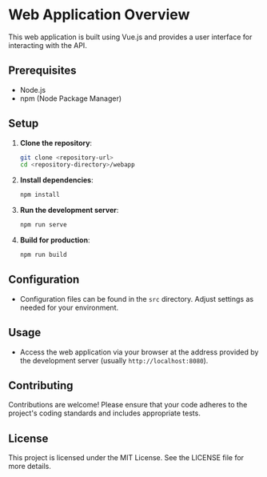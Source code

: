 # Web Application Overview

This web application is built using Vue.js and provides a user interface for interacting with the API.

## Prerequisites

- Node.js
- npm (Node Package Manager)

## Setup

1. **Clone the repository**:
   ```bash
   git clone <repository-url>
   cd <repository-directory>/webapp
   ```

2. **Install dependencies**:
   ```bash
   npm install
   ```

3. **Run the development server**:
   ```bash
   npm run serve
   ```

4. **Build for production**:
   ```bash
   npm run build
   ```

## Configuration

- Configuration files can be found in the `src` directory. Adjust settings as needed for your environment.

## Usage

- Access the web application via your browser at the address provided by the development server (usually `http://localhost:8080`).

## Contributing

Contributions are welcome! Please ensure that your code adheres to the project's coding standards and includes appropriate tests.

## License

This project is licensed under the MIT License. See the LICENSE file for more details.
